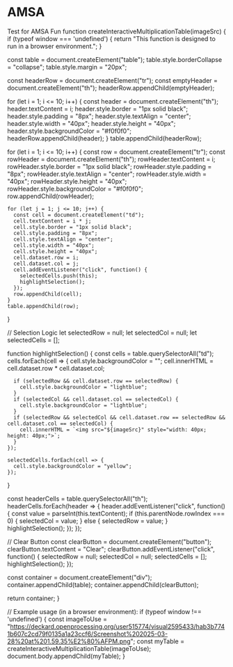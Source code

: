 # AMSA
Test for AMSA Fun
function createInteractiveMultiplicationTable(imageSrc) {
  if (typeof window === 'undefined') {
    return "This function is designed to run in a browser environment.";
  }

  const table = document.createElement("table");
  table.style.borderCollapse = "collapse";
  table.style.margin = "20px";

  const headerRow = document.createElement("tr");
  const emptyHeader = document.createElement("th");
  headerRow.appendChild(emptyHeader);

  for (let i = 1; i <= 10; i++) {
    const header = document.createElement("th");
    header.textContent = i;
    header.style.border = "1px solid black";
    header.style.padding = "8px";
    header.style.textAlign = "center";
    header.style.width = "40px";
    header.style.height = "40px";
    header.style.backgroundColor = "#f0f0f0";
    headerRow.appendChild(header);
  }
  table.appendChild(headerRow);

  for (let i = 1; i <= 10; i++) {
    const row = document.createElement("tr");
    const rowHeader = document.createElement("th");
    rowHeader.textContent = i;
    rowHeader.style.border = "1px solid black";
    rowHeader.style.padding = "8px";
    rowHeader.style.textAlign = "center";
    rowHeader.style.width = "40px";
    rowHeader.style.height = "40px";
    rowHeader.style.backgroundColor = "#f0f0f0";
    row.appendChild(rowHeader);

    for (let j = 1; j <= 10; j++) {
      const cell = document.createElement("td");
      cell.textContent = i * j;
      cell.style.border = "1px solid black";
      cell.style.padding = "8px";
      cell.style.textAlign = "center";
      cell.style.width = "40px";
      cell.style.height = "40px";
      cell.dataset.row = i;
      cell.dataset.col = j;
      cell.addEventListener("click", function() {
        selectedCells.push(this);
        highlightSelection();
      });
      row.appendChild(cell);
    }
    table.appendChild(row);
  }

  // Selection Logic
  let selectedRow = null;
  let selectedCol = null;
  let selectedCells = [];

  function highlightSelection() {
    const cells = table.querySelectorAll("td");
    cells.forEach(cell => {
      cell.style.backgroundColor = "";
      cell.innerHTML = cell.dataset.row * cell.dataset.col;

      if (selectedRow && cell.dataset.row == selectedRow) {
        cell.style.backgroundColor = "lightblue";
      }
      if (selectedCol && cell.dataset.col == selectedCol) {
        cell.style.backgroundColor = "lightblue";
      }
      if (selectedRow && selectedCol && cell.dataset.row == selectedRow && cell.dataset.col == selectedCol) {
        cell.innerHTML = `<img src="${imageSrc}" style="width: 40px; height: 40px;">`;
      }
    });

    selectedCells.forEach(cell => {
      cell.style.backgroundColor = "yellow";
    });
  }

  const headerCells = table.querySelectorAll("th");
  headerCells.forEach(header => {
    header.addEventListener("click", function() {
      const value = parseInt(this.textContent);
      if (this.parentNode.rowIndex === 0) {
        selectedCol = value;
      } else {
        selectedRow = value;
      }
      highlightSelection();
    });
  });

  // Clear Button
  const clearButton = document.createElement("button");
  clearButton.textContent = "Clear";
  clearButton.addEventListener("click", function() {
    selectedRow = null;
    selectedCol = null;
    selectedCells = [];
    highlightSelection();
  });

  const container = document.createElement("div");
  container.appendChild(table);
  container.appendChild(clearButton);

  return container;
}

// Example usage (in a browser environment):
if (typeof window !== 'undefined') {
  const imageToUse = "https://deckard.openprocessing.org/user515774/visual2595433/hab3b7741b607c2cd79f0135a1a23ccf6/Screenshot%202025-03-28%20at%201.59.35%E2%80%AFPM.png";
  const myTable = createInteractiveMultiplicationTable(imageToUse);
  document.body.appendChild(myTable);
}
